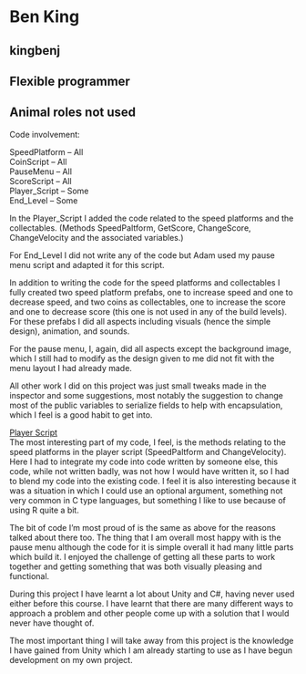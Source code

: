 # Ben King
## kingbenj
## Flexible programmer
## Animal roles not used  
  
Code involvement:  
  
SpeedPlatform – All  
CoinScript – All  
PauseMenu – All  
ScoreScript – All  
Player_Script – Some  
End_Level – Some  

In the Player_Script I added the code related to the speed platforms and the collectables. (Methods SpeedPaltform, GetScore, ChangeScore, ChangeVelocity and the associated variables.)

For End_Level I did not write any of the code but Adam used my pause menu script and adapted it for this script.

In addition to writing the code for the speed platforms and collectables I fully created two speed platform prefabs, one to increase speed and one to decrease speed, and two coins as collectables, one to increase the score and one to decrease score (this one is not used in any of the build levels). For these prefabs I did all aspects including visuals (hence the simple design), animation, and sounds.

For the pause menu, I, again, did all aspects except the background image, which I still had to modify as the design given to me did not fit with the menu layout I had already made.

All other work I did on this project was just small tweaks made in the inspector and some suggestions, most notably the suggestion to change most of the public variables to serialize fields to help with encapsulation, which I feel is a good habit to get into.

[Player Script](https://gitlab.ecs.vuw.ac.nz/comp313-2019-a3/t9/comp313_game_prototype/blob/master/Assets/Scripts/Player_Script.cs)  
The most interesting part of my code, I feel, is the methods relating to the speed platforms in the player script (SpeedPaltform and ChangeVelocity). Here I had to integrate my code into code written by someone else, this code, while not written badly, was not how I would have written it, so I had to blend my code into the existing code. I feel it is also interesting because it was a situation in which I could use an optional argument, something not very common in C type languages, but something I like to use because of using R quite a bit.

The bit of code I’m most proud of is the same as above for the reasons talked about there too. The thing that I am overall most happy with is the pause menu although the code for it is simple overall it had many little parts which build it. I enjoyed the challenge of getting all these parts to work together and getting something that was both visually pleasing and functional.

During this project I have learnt a lot about Unity and C#, having never used either before this course. I have learnt that there are many different ways to approach a problem and other people come up with a solution that I would never have thought of.

The most important thing I will take away from this project is the knowledge I have gained from Unity which I am already starting to use as I have begun development on my own project.
